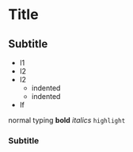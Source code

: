 # Title

## Subtitle



* l1
* l2
* l2
    - indented
    - indented
* lf

normal typing
**bold**
*italics*
`highlight`

### Subtitle